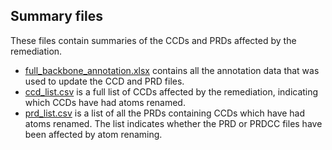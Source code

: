 ## Summary files

These files contain summaries of the CCDs and PRDs affected by the remediation. 

- [full_backbone_annotation.xlsx](full_backbone_annotation.xlsx) contains all the 
annotation data that was used to update the CCD and PRD files. 
- [ccd_list.csv](ccd_list.csv) is a full list of CCDs affected by the 
remediation, indicating which CCDs have had atoms renamed.
- [prd_list.csv](prd_list.csv) is a list of all the PRDs containing CCDs
which have had atoms renamed. The list indicates whether the PRD or PRDCC files have 
been affected by atom renaming.

